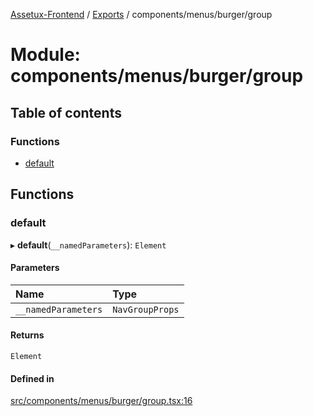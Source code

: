 [Assetux-Frontend](../README.md) / [Exports](../modules.md) / components/menus/burger/group

# Module: components/menus/burger/group

## Table of contents

### Functions

- [default](components_menus_burger_group.md#default)

## Functions

### default

▸ **default**(`__namedParameters`): `Element`

#### Parameters

| Name | Type |
| :------ | :------ |
| `__namedParameters` | `NavGroupProps` |

#### Returns

`Element`

#### Defined in

[src/components/menus/burger/group.tsx:16](https://github.com/ASSETUX/frontend/blob/9a68660/src/components/menus/burger/group.tsx#L16)
